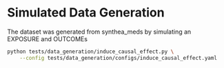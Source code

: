 # Simulated Data Generation

The dataset was generated from synthea_meds by simulating an EXPOSURE and OUTCOMEs

```bash
python tests/data_generation/induce_causal_effect.py \
    --config tests/data_generation/configs/induce_causal_effect.yaml
```
